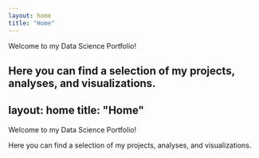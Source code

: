 ```yaml
---
layout: home
title: "Home"
---
```


Welcome to my Data Science Portfolio!

Here you can find a selection of my projects, analyses, and visualizations.
---
layout: home
title: "Home"
---

Welcome to my Data Science Portfolio!

Here you can find a selection of my projects, analyses, and visualizations.
